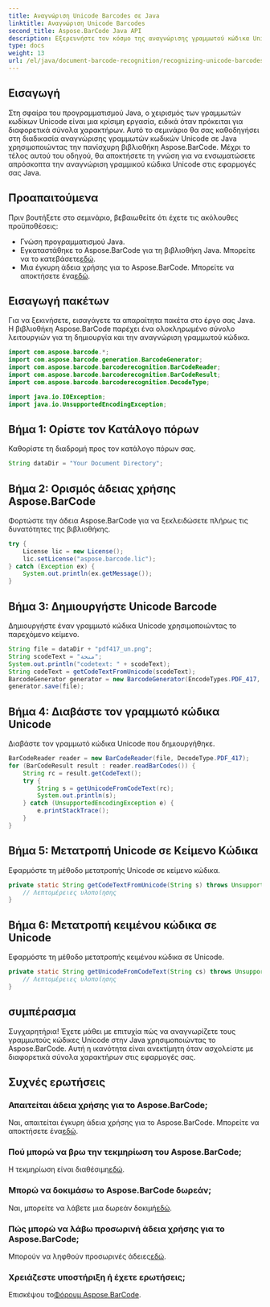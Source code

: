 ```yaml
---
title: Αναγνώριση Unicode Barcodes σε Java
linktitle: Αναγνώριση Unicode Barcodes
second_title: Aspose.BarCode Java API
description: Εξερευνήστε τον κόσμο της αναγνώρισης γραμμωτού κώδικα Unicode σε Java με το Aspose.BarCode. Ακολουθήστε τον βήμα προς βήμα οδηγό μας για να ενσωματώσετε απρόσκοπτα διάφορα σύνολα χαρακτήρων στις εφαρμογές σας.
type: docs
weight: 13
url: /el/java/document-barcode-recognition/recognizing-unicode-barcodes/
---
```


## Εισαγωγή

Στη σφαίρα του προγραμματισμού Java, ο χειρισμός των γραμμωτών κωδίκων Unicode είναι μια κρίσιμη εργασία, ειδικά όταν πρόκειται για διαφορετικά σύνολα χαρακτήρων. Αυτό το σεμινάριο θα σας καθοδηγήσει στη διαδικασία αναγνώρισης γραμμωτών κωδικών Unicode σε Java χρησιμοποιώντας την πανίσχυρη βιβλιοθήκη Aspose.BarCode. Μέχρι το τέλος αυτού του οδηγού, θα αποκτήσετε τη γνώση για να ενσωματώσετε απρόσκοπτα την αναγνώριση γραμμικού κώδικα Unicode στις εφαρμογές σας Java.

## Προαπαιτούμενα

Πριν βουτήξετε στο σεμινάριο, βεβαιωθείτε ότι έχετε τις ακόλουθες προϋποθέσεις:

- Γνώση προγραμματισμού Java.
-  Εγκαταστάθηκε το Aspose.BarCode για τη βιβλιοθήκη Java. Μπορείτε να το κατεβάσετε[εδώ](https://releases.aspose.com/barcode/java/).
-  Μια έγκυρη άδεια χρήσης για το Aspose.BarCode. Μπορείτε να αποκτήσετε ένα[εδώ](https://purchase.aspose.com/buy).

## Εισαγωγή πακέτων

Για να ξεκινήσετε, εισαγάγετε τα απαραίτητα πακέτα στο έργο σας Java. Η βιβλιοθήκη Aspose.BarCode παρέχει ένα ολοκληρωμένο σύνολο λειτουργιών για τη δημιουργία και την αναγνώριση γραμμωτού κώδικα.

```java
import com.aspose.barcode.*;
import com.aspose.barcode.generation.BarcodeGenerator;
import com.aspose.barcode.barcoderecognition.BarCodeReader;
import com.aspose.barcode.barcoderecognition.BarCodeResult;
import com.aspose.barcode.barcoderecognition.DecodeType;

import java.io.IOException;
import java.io.UnsupportedEncodingException;
```

## Βήμα 1: Ορίστε τον Κατάλογο πόρων

Καθορίστε τη διαδρομή προς τον κατάλογο πόρων σας.

```java
String dataDir = "Your Document Directory";
```

## Βήμα 2: Ορισμός άδειας χρήσης Aspose.BarCode

Φορτώστε την άδεια Aspose.BarCode για να ξεκλειδώσετε πλήρως τις δυνατότητες της βιβλιοθήκης.

```java
try {
    License lic = new License();
    lic.setLicense("aspose.barcode.lic");
} catch (Exception ex) {
    System.out.println(ex.getMessage());
}
```

## Βήμα 3: Δημιουργήστε Unicode Barcode

Δημιουργήστε έναν γραμμωτό κώδικα Unicode χρησιμοποιώντας το παρεχόμενο κείμενο.

```java
String file = dataDir + "pdf417_un.png";
String scodeText = "منحة";
System.out.println("codetext: " + scodeText);
String codeText = getCodeTextFromUnicode(scodeText);
BarcodeGenerator generator = new BarcodeGenerator(EncodeTypes.PDF_417, codeText);
generator.save(file);
```

## Βήμα 4: Διαβάστε τον γραμμωτό κώδικα Unicode

Διαβάστε τον γραμμωτό κώδικα Unicode που δημιουργήθηκε.

```java
BarCodeReader reader = new BarCodeReader(file, DecodeType.PDF_417);
for (BarCodeResult result : reader.readBarCodes()) {
    String rc = result.getCodeText();
    try {
        String s = getUnicodeFromCodeText(rc);
        System.out.println(s);
    } catch (UnsupportedEncodingException e) {
        e.printStackTrace();
    }
}
```

## Βήμα 5: Μετατροπή Unicode σε Κείμενο Κώδικα

Εφαρμόστε τη μέθοδο μετατροπής Unicode σε κείμενο κώδικα.

```java
private static String getCodeTextFromUnicode(String s) throws UnsupportedEncodingException {
    // Λεπτομέρειες υλοποίησης
}

```

## Βήμα 6: Μετατροπή κειμένου κώδικα σε Unicode

Εφαρμόστε τη μέθοδο μετατροπής κειμένου κώδικα σε Unicode.

```java
private static String getUnicodeFromCodeText(String cs) throws UnsupportedEncodingException {
    // Λεπτομέρειες υλοποίησης
}
```

## συμπέρασμα

Συγχαρητήρια! Έχετε μάθει με επιτυχία πώς να αναγνωρίζετε τους γραμμωτούς κώδικες Unicode στην Java χρησιμοποιώντας το Aspose.BarCode. Αυτή η ικανότητα είναι ανεκτίμητη όταν ασχολείστε με διαφορετικά σύνολα χαρακτήρων στις εφαρμογές σας.

## Συχνές ερωτήσεις

### Απαιτείται άδεια χρήσης για το Aspose.BarCode;
Ναι, απαιτείται έγκυρη άδεια χρήσης για το Aspose.BarCode. Μπορείτε να αποκτήσετε ένα[εδώ](https://purchase.aspose.com/buy).

### Πού μπορώ να βρω την τεκμηρίωση του Aspose.BarCode;
 Η τεκμηρίωση είναι διαθέσιμη[εδώ](https://reference.aspose.com/barcode/java/).

### Μπορώ να δοκιμάσω το Aspose.BarCode δωρεάν;
 Ναι, μπορείτε να λάβετε μια δωρεάν δοκιμή[εδώ](https://releases.aspose.com/).

### Πώς μπορώ να λάβω προσωρινή άδεια χρήσης για το Aspose.BarCode;
 Μπορούν να ληφθούν προσωρινές άδειες[εδώ](https://purchase.aspose.com/temporary-license/).

### Χρειάζεστε υποστήριξη ή έχετε ερωτήσεις;
 Επισκέψου το[Φόρουμ Aspose.BarCode](https://forum.aspose.com/c/barcode/13).